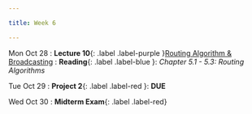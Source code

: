 ```yaml
---

title: Week 6

---
```


Mon Oct 28
: **Lecture 10**{: .label .label-purple }[Routing Algorithm & Broadcasting](#)
: **Reading**{: .label .label-blue }: _Chapter 5.1 - 5.3: Routing Algorithms_

Tue Oct 29
: **Project 2**{: .label .label-red }: **DUE**

Wed Oct 30
: **Midterm Exam**{: .label .label-red}

